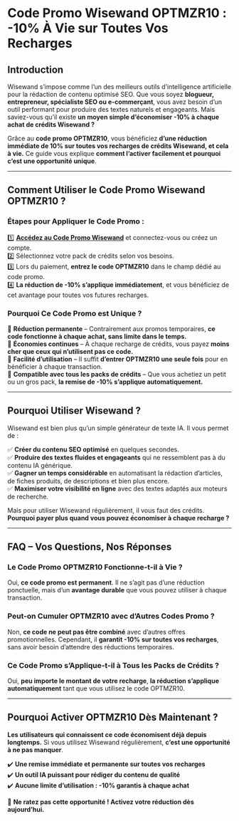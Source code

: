 # **Code Promo Wisewand OPTMZR10 : -10% À Vie sur Toutes Vos Recharges**

## **Introduction**
Wisewand s’impose comme l’un des meilleurs outils d’intelligence artificielle pour la rédaction de contenu optimisé SEO. Que vous soyez **blogueur, entrepreneur, spécialiste SEO ou e-commerçant**, vous avez besoin d’un outil performant pour produire des textes naturels et engageants. Mais saviez-vous qu’il existe **un moyen simple d’économiser -10% à chaque achat de crédits Wisewand ?**

Grâce au **code promo OPTMZR10**, vous bénéficiez **d’une réduction immédiate de 10% sur toutes vos recharges de crédits Wisewand, et cela à vie.** Ce guide vous explique **comment l’activer facilement et pourquoi c’est une opportunité unique**.

---

## **Comment Utiliser le Code Promo Wisewand OPTMZR10 ?**

### **Étapes pour Appliquer le Code Promo :**

1️⃣ **[Accédez au Code Promo Wisewand](https://github.com/codepromowisewand/codepromowisewand)** et connectez-vous ou créez un compte.  
2️⃣ Sélectionnez votre pack de crédits selon vos besoins.  
3️⃣ Lors du paiement, **entrez le code OPTMZR10** dans le champ dédié au code promo.  
4️⃣ **La réduction de -10% s’applique immédiatement**, et vous bénéficiez de cet avantage pour toutes vos futures recharges.

### **Pourquoi Ce Code Promo est Unique ?**

🔹 **Réduction permanente** – Contrairement aux promos temporaires, **ce code fonctionne à chaque achat, sans limite dans le temps.**  
🔹 **Économies continues** – À chaque recharge de crédits, vous payez **moins cher que ceux qui n’utilisent pas ce code.**  
🔹 **Facilité d’utilisation** – Il suffit **d’entrer OPTMZR10 une seule fois** pour en bénéficier à chaque transaction.  
🔹 **Compatible avec tous les packs de crédits** – Que vous achetiez un petit ou un gros pack, **la remise de -10% s’applique automatiquement.**  

---

## **Pourquoi Utiliser Wisewand ?**

Wisewand est bien plus qu’un simple générateur de texte IA. Il vous permet de :

✅ **Créer du contenu SEO optimisé** en quelques secondes.  
✅ **Produire des textes fluides et engageants** qui ne ressemblent pas à du contenu IA générique.  
✅ **Gagner un temps considérable** en automatisant la rédaction d’articles, de fiches produits, de descriptions et bien plus encore.  
✅ **Maximiser votre visibilité en ligne** avec des textes adaptés aux moteurs de recherche.  

Mais pour utiliser Wisewand régulièrement, il vous faut des crédits. **Pourquoi payer plus quand vous pouvez économiser à chaque recharge ?**

---

## **FAQ – Vos Questions, Nos Réponses**

### **Le Code Promo OPTMZR10 Fonctionne-t-il à Vie ?**
Oui, **ce code promo est permanent**. Il ne s’agit pas d’une réduction ponctuelle, mais d’un **avantage durable** que vous pouvez utiliser à chaque transaction.

### **Peut-on Cumuler OPTMZR10 avec d’Autres Codes Promo ?**
Non, **ce code ne peut pas être combiné** avec d’autres offres promotionnelles. Cependant, il **garantit -10% sur toutes vos recharges**, sans avoir besoin d’attendre des réductions temporaires.

### **Ce Code Promo s’Applique-t-il à Tous les Packs de Crédits ?**
Oui, **peu importe le montant de votre recharge**, **la réduction s’applique automatiquement** tant que vous utilisez le code OPTMZR10.

---

## **Pourquoi Activer OPTMZR10 Dès Maintenant ?**

**Les utilisateurs qui connaissent ce code économisent déjà depuis longtemps.** Si vous utilisez Wisewand régulièrement, **c’est une opportunité à ne pas manquer**.

✔️ **Une remise immédiate et permanente sur toutes vos recharges**  
✔️ **Un outil IA puissant pour rédiger du contenu de qualité**  
✔️ **Aucune limite d’utilisation : -10% garantis à chaque achat**  

📌 **Ne ratez pas cette opportunité ! Activez votre réduction dès aujourd’hui.**
